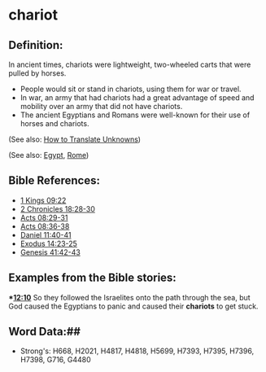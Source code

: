 # chariot #

## Definition: ##

In ancient times, chariots were lightweight, two-wheeled carts that were pulled by horses.

* People would sit or stand in chariots, using them for war or travel.
* In war, an army that had chariots had a great advantage of speed and mobility over an army that did not have chariots.
* The ancient Egyptians and Romans were well-known for their use of horses and chariots.

(See also: [How to Translate Unknowns](rc://en/ta/man/translate/translate-unknown))

(See also: [Egypt](../other/egypt.md), [Rome](../other/rome.md)) 

## Bible References: ##

* [1 Kings 09:22](rc://en/tn/help/1ki/09/22)
* [2 Chronicles 18:28-30](rc://en/tn/help/2ch/18/28)
* [Acts 08:29-31](rc://en/tn/help/act/08/29)
* [Acts 08:36-38](rc://en/tn/help/act/08/36)
* [Daniel 11:40-41](rc://en/tn/help/dan/11/40)
* [Exodus 14:23-25](rc://en/tn/help/exo/14/23)
* [Genesis 41:42-43](rc://en/tn/help/gen/41/42)

## Examples from the Bible stories: ##

  __*[12:10](rc://en/tn/help/obs/12/10)__ So they followed the Israelites onto the path through the sea, but God caused the Egyptians to panic and caused their __chariots__ to get stuck.

## Word Data:##

* Strong's: H668, H2021, H4817, H4818, H5699, H7393, H7395, H7396, H7398, G716, G4480

